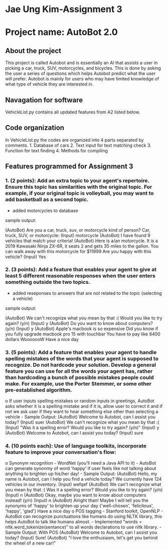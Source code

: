 <h1>Jae Ung Kim-Assignment 3</h1>
<h1>Project name: AutoBot 2.0</h1>

<h2>About the project</h2>
This project is called Autobot and is essentially an AI that assists a user in picking a car, truck, SUV, motorcycles, and bicycles. This is done by asking the user a series of questions which helps Autobot predict what the user will prefer. Autobot is mainly for users who may have limited knowledge of what type of vehicle they are interested in.

<h2>Navagation for software</h2>

VehicleList.py contains all updated features from A2 listed below.

<h2>Code organization</h2>
In VehicleList.py the codes are organized into 4 parts separated by comments.
1. Database of cars
2. Text input for text matching check
3. Function for text finding 
4. Methods for compiling 

<h2>Features programmed for Assignment 3</h2>

<h3>1. (2 points): Add an extra topic to your agent's repertoire. Ensure this topic has
similarities with the original topic. For example, if your original topic is
volleyball, you may want to add basketball as a second topic.</h3>

- added motorcycles to database

sample output:

  (AutoBot)   Are you a car, truck, suv, or motorcycle kind of person? Car, truck, SUV, or motorcycle:
  (Input)     motorcycle
  (AutoBot)   I have found 9 vehicles that match your criteria!
  (AutoBot)   Here is a/an motorcycle.
              It is a 2019 Kawasaki Ninja ZX-6R, it seats 2
              and gets 35 miles to the gallon.
              You can walk away with this motorcycle for $11999
              Are you happy with this vehicle?
  (Input)     Yes

<h3>2. (3 points): Add a feature that enables your agent to give at least 5 different
reasonable responses when the user enters something outside the two topics.</h3>

- added reseponses to answers that are not related to the topic (selecting a vehicle)

sample output:

  (AutoBot)   We can't recognize what you mean by that :(
              Would you like to try again? (y/n)
  (Input)     y
  (AutoBot)   Do you want to know about computers? (y/n)
  (Input)     y
  (AutoBot)   Apple's macbook is so expensive
              Did you know if you fully upgrade macbook pro 15 with touchbar
              You have to pay like 8400 dollars
              WooooooW
              Have a nice day
<h3>3. (5 points): Add a feature that enables your agent to handle spelling mistakes of
the words that your agent is supposed to recognize. Do not hardcode your
solution. Develop a general feature you can use for all the words your agent
has, rather than hardcoding a bunch of possible mistakes people could make.
For example, use the Porter Stemmer, or some other pre-established algorithm.</h3>
    o If user inputs spelling mistakes or random inputs in greetings, AutoBot asks whether it is a spelling mistake 
      and if it is, allow user to correct it and if not we ask user if they want to hear something else other than selecting a vehicle
      - Sample Output:
        (AutoBot)   Welcome to Autobot, can I assist you today?
        (Input)     suer
        (AutoBot)   We can't recognize what you mean by that :(
        (Input)     "Was it a spelling error? Would you like to try again? (y/n)"
        (Input)     y
        (AutoBot)   Welcome to Autobot, can I assist you today?
        (Input)     sure

<h3>4. (10 points each): Use of language toolkits, incorporate feature to improve your
conversation's flow:</h3>
    o Synonym recognition - WordNet (you'll need a Java API to it)
    - AutoBot can generate synonmy of word 'happy' if user feels like not talking about anything to brighten up his/her day!
    - Sample Output:
      (AutoBot)   Hello, my name is Autobot, can I help you find a vehicle today?
                  We currently have 124 vehicles in our inventory.
      (Input)     wefqef
      (AutoBot)   We can't recognize what you mean by that :(
                  Was it a spelling error? Would you like to try again? (y/n)
      (Input)     n
      (AutoBot)   Okay, maybe you want to know about computers instead! (y/n)
      (Input)     n
      (AutoBot)   Alright than! Maybe I will tell you the synonyms of 'happy' to brighten up your day
                  {'well-chosen', 'felicitous', 'happy', 'glad'}
                  Have a nice day
    o POS tagging - Stanford toolkit, OpenNLP
      - AutoBot can recognize punctuations like humans do using NLTK library, this helps AutoBot to talk like humans almost.
      - Implemented "words = nltk.word_tokenize(sentance)" to all words declarations to use nltk library.
      - Sample Output:
        With POS
        (AutoBot)   Welcome to Autobot, can I assist you today?
        (Input)     Sure!
        (AutoBot)   "I love the enthusiasm, let's get you behind the wheel of a new car!"
       
